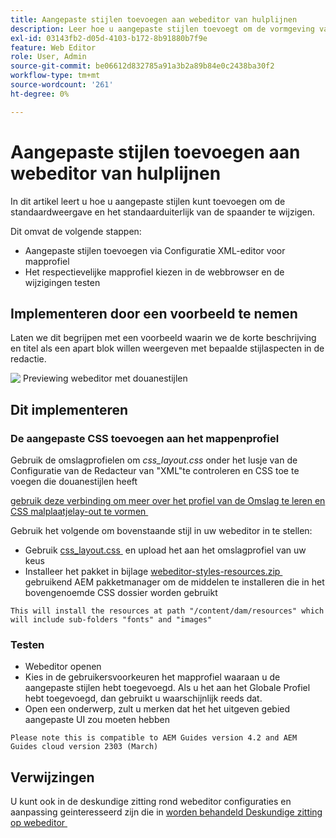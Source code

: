 ```yaml
---
title: Aangepaste stijlen toevoegen aan webeditor van hulplijnen
description: Leer hoe u aangepaste stijlen toevoegt om de vormgeving van de gulden-webeditor te wijzigen.
exl-id: 03143fb2-d05d-4103-b172-8b91880b7f9e
feature: Web Editor
role: User, Admin
source-git-commit: be06612d832785a91a3b2a89b84e0c2438ba30f2
workflow-type: tm+mt
source-wordcount: '261'
ht-degree: 0%

---
```


# Aangepaste stijlen toevoegen aan webeditor van hulplijnen

In dit artikel leert u hoe u aangepaste stijlen kunt toevoegen om de standaardweergave en het standaarduiterlijk van de spaander te wijzigen.

Dit omvat de volgende stappen:
- Aangepaste stijlen toevoegen via Configuratie XML-editor voor mapprofiel
- Het respectievelijke mapprofiel kiezen in de webbrowser en de wijzigingen testen


## Implementeren door een voorbeeld te nemen

Laten we dit begrijpen met een voorbeeld waarin we de korte beschrijving en titel als een apart blok willen weergeven met bepaalde stijlaspecten in de redactie.

![&#x200B; Previewing webeditor met douanestijlen &#x200B;](../../../assets/authoring/webeditor-customstyles-preview.png)


## Dit implementeren


### De aangepaste CSS toevoegen aan het mappenprofiel

Gebruik de omslagprofielen om *css_layout.css* onder het lusje van de Configuratie van de Redacteur van &quot;XML&quot;te controleren en CSS toe te voegen die douanestijlen heeft

[&#x200B; gebruik deze verbinding om meer over het profiel van de Omslag te leren en CSS malplaatjelay-out te vormen &#x200B;](https://experienceleague.adobe.com/docs/experience-manager-guides-learn/videos/advanced-user-guide/editor-configuration.html?lang=nl-NL#customize-the-css-template-layout)

Gebruik het volgende om bovenstaande stijl in uw webeditor in te stellen:
- Gebruik [&#x200B; css_layout.css &#x200B;](../../../assets/authoring/webeditor-customstyles-css_layout.css) en upload het aan het omslagprofiel van uw keus
- Installeer het pakket in bijlage [&#x200B; webeditor-styles-resources.zip &#x200B;](../../../assets/authoring/webeditor-styles-resources.zip) gebruikend AEM pakketmanager om de middelen te installeren die in het bovengenoemde CSS dossier worden gebruikt

```
This will install the resources at path "/content/dam/resources" which will include sub-folders "fonts" and "images"
```


### Testen

- Webeditor openen
- Kies in de gebruikersvoorkeuren het mapprofiel waaraan u de aangepaste stijlen hebt toegevoegd. Als u het aan het Globale Profiel hebt toegevoegd, dan gebruikt u waarschijnlijk reeds dat.
- Open een onderwerp, zult u merken dat het het uitgeven gebied aangepaste UI zou moeten hebben

```
Please note this is compatible to AEM Guides version 4.2 and AEM Guides cloud version 2303 (March)
```


## Verwijzingen

U kunt ook in de deskundige zitting rond webeditor configuraties en aanpassing geinteresseerd zijn die in [&#x200B; worden behandeld Deskundige zitting op webeditor &#x200B;](https://experienceleague.adobe.com/docs/experience-manager-guides-learn/tutorials/knowledge-base/expert-session/webbased-authoring-jan2023.html?lang=nl-NL)
